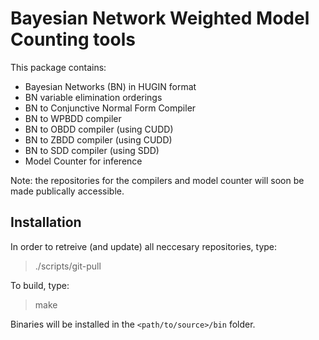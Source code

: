 # Bayesian Network Weighted Model Counting tools

This package contains:

* Bayesian Networks (BN) in HUGIN format
* BN variable elimination orderings
* BN to Conjunctive Normal Form Compiler
* BN to WPBDD compiler
* BN to OBDD compiler (using CUDD)
* BN to ZBDD compiler (using CUDD)
* BN to SDD compiler (using SDD)
* Model Counter for inference

Note: the repositories for the compilers and model counter will soon be made publically accessible.

## Installation

In order to retreive (and update) all neccesary repositories, type:
> ./scripts/git-pull

To build, type:
> make

Binaries will be installed in the `<path/to/source>/bin` folder.


